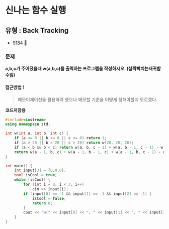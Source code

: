 # 신나는 함수 실행
## 유형 : Back Tracking
* [9184](https://www.acmicpc.net/problem/9184) [:page_facing_up:](https://github.com/rudeore333/TIL/blob/master/Algorithm/codes/9184.cpp)


### 문제
 **a,b,c가 주어졌을때 w(a,b,c)를 출력하는 프로그램을 작성하시오. (살짝빡치는재귀함수임)**
 
#### 접근방법 1
> 메모이제이션을 활용하려 했으나 메모할 기준을 어떻게 정해야할지 모르겠다.


**코드저장용**
```cpp
#include<iostream>
using namespace std;

int w(int a, int b, int c) {
	if (a <= 0 || b <= 0 || c <= 0) return 1;
	if (a > 20 || b > 20 || c > 20) return w(20, 20, 20);
	if (a < b && b < c) return w(a, b, c - 1) + w(a, b - 1, c - 1) - w(a, b - 1, c);
	return w(a - 1, b, c) + w(a - 1, b - 1, c) + w(a - 1, b, c - 1) - w(a - 1, b - 1, c - 1);
}

int main() {
	int input[3] = {0,0,0};
	bool isCool = true;
	while (isCool) {
		for (int i = 0; i < 3; i++)
			cin >> input[i];
		if (input[0] == -1 && input[1] == -1 && input[2] == -1) {
			isCool = false;
			return 0;
		}
		cout << "w(" << input[0] << ", " << input[1] << ", " << input[2] << ") = " << w(input[0], input[1], input[2]) << endl;
	}
}
```